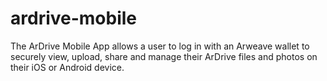 # ardrive-mobile
The ArDrive Mobile App allows a user to log in with an Arweave wallet to securely view, upload, share and manage their ArDrive files and photos on their iOS or Android device.
